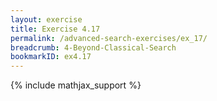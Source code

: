 ```yaml
---
layout: exercise
title: Exercise 4.17
permalink: /advanced-search-exercises/ex_17/
breadcrumb: 4-Beyond-Classical-Search
bookmarkID: ex4.17
---
```


{% include mathjax_support %}
